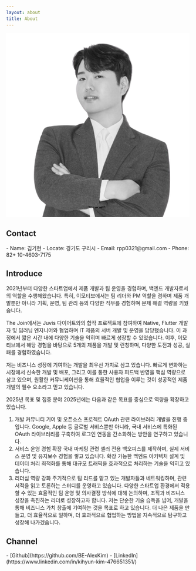 ```yaml
---
layout: about
title: About
---
```

<img size="150" src="assets/images/profile/1.png"/>

<h2>Contact</h2>  
- Name: 김기현
- Locate: 경기도 구리시
- Email: rpp0321@gmail.com
- Phone: 82+ 10-4603-7175

<h2>Introduce</h2>

2021년부터 다양한 스타트업에서 제품 개발과 팀 운영을 경험하며, 백엔드 개발자로서의 역할을 수행해왔습니다. 특히, 이모티브에서는 팀 리더와 PM 역할을 겸하며 제품 개발뿐만 아니라 기획, 운영, 팀 관리 등의 다양한 직무를 경험하며 문제 해결 역량을 키웠습니다.

The Join에서는 Juvis 다이어트와의 합작 프로젝트에 참여하여 Native, Flutter 개발자 및 딥러닝 엔지니어와 협업하며 IT 제품의 서버 개발 및 운영을 담당했습니다. 이 과정에서 짧은 시간 내에 다양한 기술을 익히며 빠르게 성장할 수 있었습니다. 이후, 이모티브에서 해당 경험을 바탕으로 5개의 제품을 개발 및 런칭하며, 다양한 도전과 성공, 실패를 경험하였습니다.

저는 비즈니스 성장에 기여하는 개발을 최우선 가치로 삼고 있습니다. 빠르게 변화하는 시장에서 신속한 개발 및 배포, 그리고 이를 통한 사용자 피드백 반영을 핵심 역량으로 삼고 있으며, 원활한 커뮤니케이션을 통해 효율적인 협업을 이루는 것이 성공적인 제품 개발의 필수 요소라고 믿고 있습니다.

2025년 목표 및 집중 분야
2025년에는 다음과 같은 목표를 중심으로 역량을 확장하고 있습니다.

1. 개발 커뮤니티 기여 및 오픈소스 프로젝트
   OAuth 관련 라이브러리 개발을 진행 중입니다.
   Google, Apple 등 글로벌 서비스뿐만 아니라, 국내 서비스에 특화된 OAuth 라이브러리를 구축하여 로그인 연동을 간소화하는 방안을 연구하고 있습니다.
2. 서비스 운영 경험 확장
   국내 마케팅 관련 셀러 전용 백오피스를 제작하며, 실제 서비스 운영 및 유지보수 경험을 쌓고 있습니다.
   확장 가능한 백엔드 아키텍처 설계 및 데이터 처리 최적화를 통해 대규모 트래픽을 효과적으로 처리하는 기술을 익히고 있습니다.
3. 리더십 역량 강화
   주기적으로 팀 리드를 맡고 있는 개발자들과 네트워킹하며, 관련 서적을 읽고 토론하는 스터디를 운영하고 있습니다.
   다양한 스타트업 환경에서 적용할 수 있는 효율적인 팀 운영 및 의사결정 방식에 대해 논의하며, 조직과 비즈니스 성장을 촉진하는 리더로 성장하고자 합니다.
   저는 단순한 기술 습득을 넘어, 개발을 통해 비즈니스 가치 창출에 기여하는 것을 목표로 하고 있습니다. 더 나은 제품을 만들고, 더 효율적으로 일하며, 더 효과적으로 협업하는 방법을 지속적으로 탐구하고 성장해 나가겠습니다.


<h2>Channel</h2>
- [Github](https://github.com/BE-AlexKim)
- [LinkedIn](https://www.linkedin.com/in/kihyun-kim-476651351/)
